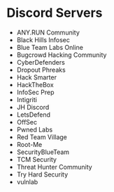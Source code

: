 # Discord Servers

- ANY.RUN Community
- Black Hills Infosec
- Blue Team Labs Online
- Bugcrowd Hacking Community
- CyberDefenders
- Dropout Phreaks
- Hack Smarter
- HackTheBox
- InfoSec Prep
- Intigriti
- JH Discord
- LetsDefend
- OffSec
- Pwned Labs
- Red Team Village
- Root-Me
- SecurityBlueTeam
- TCM Security
- Threat Hunter Community
- Try Hard Security
- vulnlab
